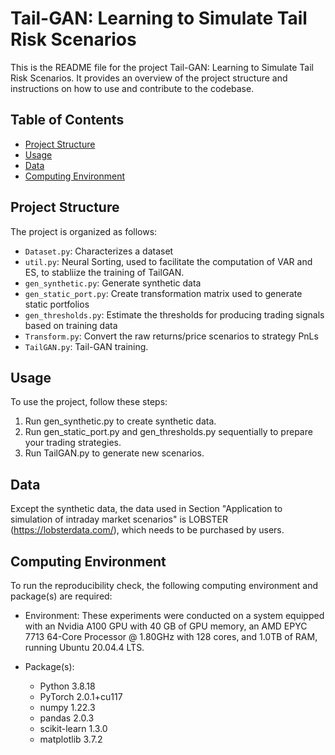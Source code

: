 # Tail-GAN: Learning to Simulate Tail Risk Scenarios

This is the README file for the project Tail-GAN: Learning to Simulate Tail Risk Scenarios. It provides an overview of the project structure and instructions on how to use and contribute to the codebase.

## Table of Contents

- [Project Structure](#project-structure)
- [Usage](#usage)
- [Data](#data)
- [Computing Environment](#computing-environment)

## Project Structure

The project is organized as follows:

- `Dataset.py`: Characterizes a dataset
- `util.py`: Neural Sorting, used to facilitate the computation of VAR and ES, to stabliize the training of TailGAN.
- `gen_synthetic.py`: Generate synthetic data
- `gen_static_port.py`: Create transformation matrix used to generate static portfolios
- `gen_thresholds.py`: Estimate the thresholds for producing trading signals based on training data
- `Transform.py`: Convert the raw returns/price scenarios to strategy PnLs
- `TailGAN.py`: Tail-GAN training.

## Usage

To use the project, follow these steps:

1. Run gen_synthetic.py to create synthetic data.
2. Run gen_static_port.py and gen_thresholds.py sequentially to prepare your trading strategies.
3. Run TailGAN.py to generate new scenarios.

## Data
Except the synthetic data, the data used in Section "Application to simulation of intraday market scenarios" is LOBSTER (https://lobsterdata.com/), which needs to be purchased by users.

## Computing Environment
To run the reproducibility check, the following computing environment and package(s) are required:
- Environment: These experiments were conducted on a system equipped with an Nvidia A100 GPU with 40 GB of GPU memory, an AMD EPYC 7713 64-Core Processor @ 1.80GHz with 128 cores, and 1.0TB of RAM, running Ubuntu 20.04.4 LTS. 

- Package(s): 
    - Python 3.8.18
    - PyTorch 2.0.1+cu117
    - numpy 1.22.3
    - pandas 2.0.3
    - scikit-learn 1.3.0
    - matplotlib 3.7.2
